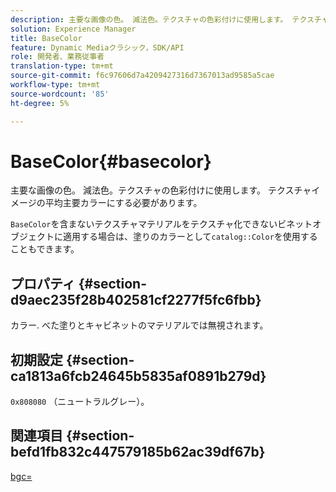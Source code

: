 ```yaml
---
description: 主要な画像の色。 減法色。テクスチャの色彩付けに使用します。 テクスチャイメージの平均主要カラーにする必要があります。
solution: Experience Manager
title: BaseColor
feature: Dynamic Mediaクラシック，SDK/API
role: 開発者、業務従事者
translation-type: tm+mt
source-git-commit: f6c97606d7a4209427316d7367013ad9585a5cae
workflow-type: tm+mt
source-wordcount: '85'
ht-degree: 5%

---
```



# BaseColor{#basecolor}

主要な画像の色。 減法色。テクスチャの色彩付けに使用します。 テクスチャイメージの平均主要カラーにする必要があります。

`BaseColor`を含まないテクスチャマテリアルをテクスチャ化できないビネットオブジェクトに適用する場合は、塗りのカラーとして`catalog::Color`を使用することもできます。

## プロパティ {#section-d9aec235f28b402581cf2277f5fc6fbb}

カラー. べた塗りとキャビネットのマテリアルでは無視されます。

## 初期設定 {#section-ca1813a6fcb24645b5835af0891b279d}

`0x808080` （ニュートラルグレー）。

## 関連項目 {#section-befd1fb832c447579185b62ac39df67b}

[bgc=](../../../../../ir-api/http-protocol/image-rendering-api-ref/c-ir-http-protocol-ref/c-ir-http-protocol-command-reference/r-ir-bgc.md#reference-3f5c78cea01c4a85aa582076d23aebb0)
